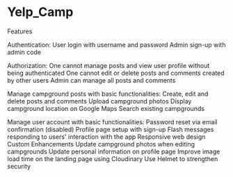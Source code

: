 # Yelp_Camp

Features

Authentication:
User login with username and password
Admin sign-up with admin code

Authorization:
One cannot manage posts and view user profile without being authenticated
One cannot edit or delete posts and comments created by other users
Admin can manage all posts and comments

Manage campground posts with basic functionalities:
Create, edit and delete posts and comments
Upload campground photos
Display campground location on Google Maps
Search existing campgrounds

Manage user account with basic functionalities:
Password reset via email confirmation (disabled)
Profile page setup with sign-up
Flash messages responding to users' interaction with the app
Responsive web design
Custom Enhancements
Update campground photos when editing campgrounds
Update personal information on profile page
Improve image load time on the landing page using Cloudinary
Use Helmet to strengthen security

